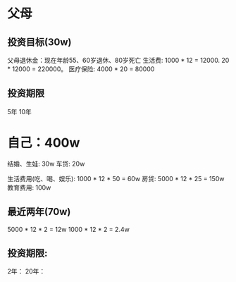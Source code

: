 # 父母
## 投资目标(30w)
父母退休金：现在年龄55、60岁退休、80岁死亡
  生活费: 1000 * 12 = 12000. 20 * 12000 = 220000。
  医疗保险: 4000 * 20 = 80000

## 投资期限
  5年
  10年

# 自己：400w
  结婚、生娃: 30w
  车贷: 20w
  
  生活费用(吃、喝、娱乐): 1000 * 12 * 50 = 60w
  房贷: 5000 * 12 * 25 = 150w
  教育费用: 100w

## 最近两年(70w)
  5000 * 12 * 2 = 12w
  1000 * 12 * 2 = 2.4w  
  
## 投资期限:
  2年：
  20年：
  
